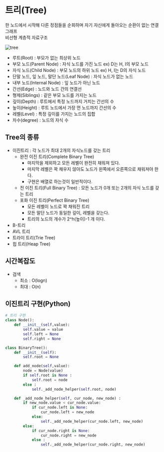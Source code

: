 # 트리(Tree)
한 노드에서 시작해 다른 정점들을 순회하며 자기 자신에게 돌아오는 순환이 없는 연결 그래프   
비선형 계층적 자료구조

![tree](https://user-images.githubusercontent.com/113990279/218428716-1657a98e-6119-4e8f-8fec-98d6c6a02ac4.png)

- 루트(Root) : 부모가 없는 최상위 노드
- 부모 노드(Parent Node) : 자식 노드를 가진 노드 ex) D는 H, I의 부모 노드
- 자식 노드(Child Node) : 부모 노드의 하위 노드 ex) H, I는 D의 자식 노드
- 단말 노드, 잎 노드, 말단 노드(Leaf Node) : 자식 노드가 없는 노드
- 내부 노드(Internal Node) : 잎 노드가 아닌 노드
- 간선(Edge) : 노드와 노드 간의 연결선
- 형제(Siblings) : 같은 부모 노드를 가지는 노드
- 깊이(Depth) : 루트에서 특정 노드까지 거치는 간선의 수
- 높이(Height) : 루트 노드에서 가장 먼 노드까지 간선의 수
- 레벨(Level) : 특정 깊이를 가지는 노드의 집합
- 차수(degree) : 노드의 자식 수

## Tree의 종류
- 이진트리 : 각 노드가 최대 2개의 자식노드를 갖는 트리
  - 완전 이진 트리(Complete Binary Tree)
    - 마지막을 제외하고 모든 레벨이 완전히 채워져 있다.
    - 마지막 레벨은 꽉 채우지 않아도 노드가 왼쪽에서 오른쪽으로 채워져야 한다.
    - 구현은 배열로 하는것이 일반적이다.
  - 전 이진 트리(Full Binary Tree) : 모든 노드가 0개 또는 2개의 자식 노드를 갖는 트리
  - 포화 이진 트리(Perfect Binary Tree) 
    - 모든 레벨이 노드로 꽉 채워진 트리
    - 모든 말단 노드가 동일한 깊이, 레벨을 갖는다.
    - 트리의 노드의 개수가 2^h(높이)-1 개 이다.
- B-트리
- AVL 트리
- 트라이 트리(Trie Tree)
- 힙 트리(Heap Tree)

## 시간복잡도
- 검색
  - 최소 : O(logn)
  - 최대 : O(n)

## 이진트리 구현(Python)

```Python
# 트리 구현
class Node():
    def __init__(self,value):
        self.value = value
        self.left = None
        self.right = None

class BinaryTree():
    def __init__(self):
        self.root = None

    def add_node(self,value):
        node = Node(value)
        if self.root is None :
            self.root = node
        else :
            self._add_node_helper(self.root, node)

    def _add_node_helper(self, cur_node, new_node) :
        if new_node.value < cur_node.value:
            if cur_node.left is None:
                cur_node.left = new_node
            else:
                self._add_node_helper(cur_node.left, new_node)
        else:
            if cur_node.right is None:
                cur_node.right = new_node
            else :
                self._add_node_helper(cur_node.right, new_node)
```